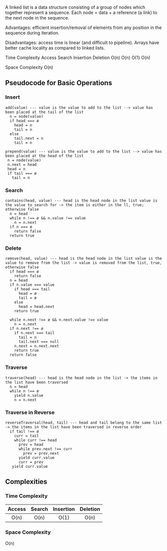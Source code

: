 A linked list is a data structure consisting of a group of nodes which together represent a sequence. Each node = data + a reference (a link) to the next node in the sequence.

Advantages: efficient insertion/removal of elements from any position in the sequence during iteration.

Disadvantages:  access time is linear (and difficult to pipeline). Arrays have better cache locality as compared to linked lists.

Time Complexity
Access	  Search	 Insertion	  Deletion
  O(n)	   O(n)	      O(1)	      O(n)

Space Complexity
    O(n)

## Pseudocode for Basic Operations

### Insert

```text
add(value) --- value is the value to add to the list --> value has been placed at the tail of the list
  n = node(value)
  if head === ø
    head = n
    tail = n
  else
    tail.next = n
    tail = n
```

```text
prepend(value) --- value is the value to add to the list --> value has been placed at the head of the list
 n = node(value)
 n.next = head
 head = n
 if tail === ø
   tail = n
```

### Search

```text
contains(head, value) --- head is the head node in the list value is the value to search for -> the item is either in the ll, true; otherwise false
  n = head
  while n !== ø && n.value !== value
    n = n.next
  if n === ø
    return false
  return true
```

### Delete

```text
remove(head, value) --- head is the head node in the list value is the value to remove from the list -> value is removed from the list, true, otherwise false
  if head === ø
    return false
  n = head
  if n.value === value
    if head === tail
      head = ø
      tail = ø
    else
      head = head.next
    return true

  while n.next !== ø && n.next.value !== value
    n = n.next
  if n.next !== ø
    if n.next === tail
      tail = n
      tail.next === null
    n.next = n.next.next
    return true
  return false
```

### Traverse

```text
traverse(head) --- head is the head node in the list -> the items in the list have been traversed
  n = head
  while n !== ø
    yield n.value
    n = n.next
```

### Traverse in Reverse

```text
reverseTraversal(head, tail) --- head and tail belong to the same list -> the items in the list have been traversed in reverse order
  if tail !== ø
    curr = tail
    while curr !== head
      prev = head
      while prev.next !== curr
        prev = prev.next
      yield curr.value
      curr = prev
   yield curr.value
```

## Complexities

### Time Complexity

| Access    | Search    | Insertion | Deletion  |
| :-------: | :-------: | :-------: | :-------: |
| O(n)      | O(n)      | O(1)      | O(n)      |

### Space Complexity

O(n)

